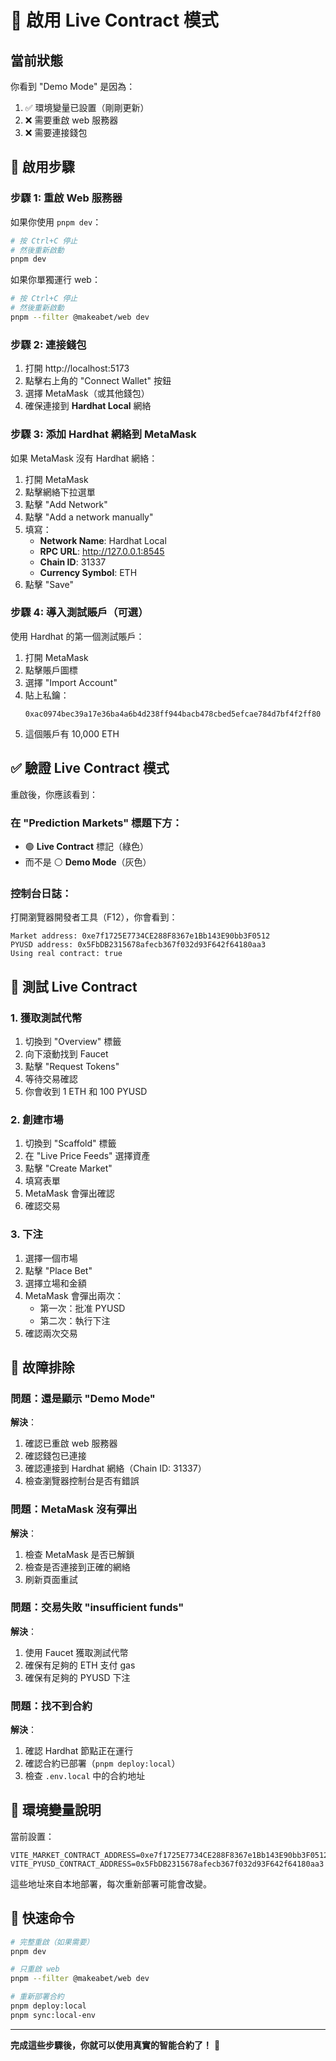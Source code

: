 # 🔗 啟用 Live Contract 模式

## 當前狀態
你看到 "Demo Mode" 是因為：
1. ✅ 環境變量已設置（剛剛更新）
2. ❌ 需要重啟 web 服務器
3. ❌ 需要連接錢包

## 🚀 啟用步驟

### 步驟 1: 重啟 Web 服務器

如果你使用 `pnpm dev`：
```bash
# 按 Ctrl+C 停止
# 然後重新啟動
pnpm dev
```

如果你單獨運行 web：
```bash
# 按 Ctrl+C 停止
# 然後重新啟動
pnpm --filter @makeabet/web dev
```

### 步驟 2: 連接錢包

1. 打開 http://localhost:5173
2. 點擊右上角的 "Connect Wallet" 按鈕
3. 選擇 MetaMask（或其他錢包）
4. 確保連接到 **Hardhat Local** 網絡

### 步驟 3: 添加 Hardhat 網絡到 MetaMask

如果 MetaMask 沒有 Hardhat 網絡：

1. 打開 MetaMask
2. 點擊網絡下拉選單
3. 點擊 "Add Network"
4. 點擊 "Add a network manually"
5. 填寫：
   - **Network Name**: Hardhat Local
   - **RPC URL**: http://127.0.0.1:8545
   - **Chain ID**: 31337
   - **Currency Symbol**: ETH
6. 點擊 "Save"

### 步驟 4: 導入測試賬戶（可選）

使用 Hardhat 的第一個測試賬戶：

1. 打開 MetaMask
2. 點擊賬戶圖標
3. 選擇 "Import Account"
4. 貼上私鑰：
   ```
   0xac0974bec39a17e36ba4a6b4d238ff944bacb478cbed5efcae784d7bf4f2ff80
   ```
5. 這個賬戶有 10,000 ETH

## ✅ 驗證 Live Contract 模式

重啟後，你應該看到：

### 在 "Prediction Markets" 標題下方：
- 🟢 **Live Contract** 標記（綠色）
- 而不是 ⚪ **Demo Mode**（灰色）

### 控制台日誌：
打開瀏覽器開發者工具（F12），你會看到：
```
Market address: 0xe7f1725E7734CE288F8367e1Bb143E90bb3F0512
PYUSD address: 0x5FbDB2315678afecb367f032d93F642f64180aa3
Using real contract: true
```

## 🧪 測試 Live Contract

### 1. 獲取測試代幣
1. 切換到 "Overview" 標籤
2. 向下滾動找到 Faucet
3. 點擊 "Request Tokens"
4. 等待交易確認
5. 你會收到 1 ETH 和 100 PYUSD

### 2. 創建市場
1. 切換到 "Scaffold" 標籤
2. 在 "Live Price Feeds" 選擇資產
3. 點擊 "Create Market"
4. 填寫表單
5. MetaMask 會彈出確認
6. 確認交易

### 3. 下注
1. 選擇一個市場
2. 點擊 "Place Bet"
3. 選擇立場和金額
4. MetaMask 會彈出兩次：
   - 第一次：批准 PYUSD
   - 第二次：執行下注
5. 確認兩次交易

## 🐛 故障排除

### 問題：還是顯示 "Demo Mode"
**解決**：
1. 確認已重啟 web 服務器
2. 確認錢包已連接
3. 確認連接到 Hardhat 網絡（Chain ID: 31337）
4. 檢查瀏覽器控制台是否有錯誤

### 問題：MetaMask 沒有彈出
**解決**：
1. 檢查 MetaMask 是否已解鎖
2. 檢查是否連接到正確的網絡
3. 刷新頁面重試

### 問題：交易失敗 "insufficient funds"
**解決**：
1. 使用 Faucet 獲取測試代幣
2. 確保有足夠的 ETH 支付 gas
3. 確保有足夠的 PYUSD 下注

### 問題：找不到合約
**解決**：
1. 確認 Hardhat 節點正在運行
2. 確認合約已部署（`pnpm deploy:local`）
3. 檢查 `.env.local` 中的合約地址

## 📝 環境變量說明

當前設置：
```env
VITE_MARKET_CONTRACT_ADDRESS=0xe7f1725E7734CE288F8367e1Bb143E90bb3F0512
VITE_PYUSD_CONTRACT_ADDRESS=0x5FbDB2315678afecb367f032d93F642f64180aa3
```

這些地址來自本地部署，每次重新部署可能會改變。

## 🎯 快速命令

```bash
# 完整重啟（如果需要）
pnpm dev

# 只重啟 web
pnpm --filter @makeabet/web dev

# 重新部署合約
pnpm deploy:local
pnpm sync:local-env
```

---

**完成這些步驟後，你就可以使用真實的智能合約了！** 🎉
